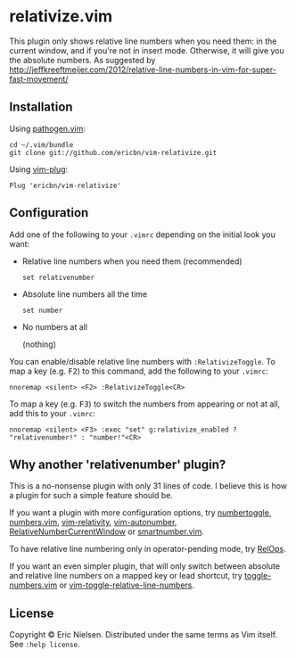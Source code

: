 # relativize.vim

This plugin only shows relative line numbers when you need them: in the current window, and if you're not in insert mode. Otherwise, it will give you the absolute numbers. As suggested by http://jeffkreeftmeijer.com/2012/relative-line-numbers-in-vim-for-super-fast-movement/

## Installation

Using [pathogen.vim](https://github.com/tpope/vim-pathogen):

    cd ~/.vim/bundle
    git clone git://github.com/ericbn/vim-relativize.git

Using [vim-plug](https://github.com/junegunn/vim-plug):

    Plug 'ericbn/vim-relativize'

## Configuration

Add one of the following to your `.vimrc` depending on the initial look you want:

- Relative line numbers when you need them (recommended)

      set relativenumber

- Absolute line numbers all the time

      set number

- No numbers at all

  (nothing)

You can enable/disable relative line numbers with `:RelativizeToggle`. To map a key (e.g. <kbd>F2</kbd>) to this command, add the following to your `.vimrc`:

    nnoremap <silent> <F2> :RelativizeToggle<CR>

To map a key (e.g. <kbd>F3</kbd>) to switch the numbers from appearing or not at all, add this to your `.vimrc`:

    nnoremap <silent> <F3> :exec "set" g:relativize_enabled ? "relativenumber!" : "number!"<CR>

## Why another 'relativenumber' plugin?

This is a no-nonsense plugin with only 31 lines of code. I believe this is how a plugin for such a simple feature should be.

If you want a plugin with more configuration options, try [numbertoggle](https://github.com/jeffkreeftmeijer/vim-numbertoggle), [numbers.vim](https://github.com/myusuf3/numbers.vim),  [vim-relativity](https://github.com/kennykaye/vim-relativity), [vim-autonumber](https://github.com/foriequal0/vim-autonumber), [RelativeNumberCurrentWindow](https://github.com/vim-scripts/RelativeNumberCurrentWindow) or [smartnumber.vim](https://github.com/mopp/smartnumber.vim).

To have relative line numbering only in operator-pending mode, try [RelOps](https://github.com/vim-scripts/RelOps).

If you want an even simpler plugin, that will only switch between absolute and relative line numbers on a mapped key or lead shortcut, try [toggle-numbers.vim](https://github.com/fullybaked/toggle-numbers.vim) or
[vim-toggle-relative-line-numbers](https://github.com/gangleri/vim-toggle-relative-line-numbers).

## License

Copyright © Eric Nielsen. Distributed under the same terms as Vim itself.
See `:help license`.
